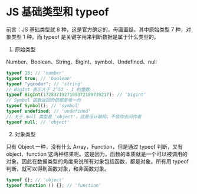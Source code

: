 # JS 基础类型和 typeof

前言：JS 基础类型就 8 种，这是官方确定的，毋庸置疑。其中原始类型 7 种，对象类型 1 种。而 typeof 是关键字用来判断数据是属于什么类型的。

1. 原始类型

Number、Boolean、String、BigInt、symbol、Undefined、null

```js
typeof 18; // 'number'
typeof true; // 'boolean'
typeof "yqcoder"; // 'string'
// BigInt 表示大于 2^53 - 1 的整数
typeof BigInt(1728371927189372189739217); // 'bigint'
// Symbol 函数返回的值都是唯一的
typeof Symbol(); // 'symbol'
typeof undefined; // 'undefined'
// 关于 null 类型是 'object'，这是设计缺陷，不信你去问作者
typeof null; // 'object'
```

2. 对象类型

只有 Object 一种，没有什么 Array，Function，但是通过 typeof 判断，又有 object、function 这两种结果呢。这是因为，函数的本质就是一个可以被调用的对象，因此在数据类型的角度来说所有对象包括函数，都是对象。所有用 typeof 判断，就可以得到函数对象，和非函数对象。

```js
typeof {}; // 'object'
typeof function () {}; // 'function'
```
